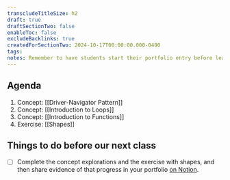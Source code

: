 ```yaml
---
transcludeTitleSize: h2
draft: true
draftSectionTwo: false
enableToc: false
excludeBacklinks: true
createdForSectionTwo: 2024-10-17T00:00:00.000-0400
tags:
notes: Remember to have students start their portfolio entry before leaving class.
---
```

## Agenda
1. Concept: [[Driver-Navigator Pattern]]
4. Concept: [[Introduction to Loops]]
5. Concept: [[Introduction to Functions]]
6. Exercise: [[Shapes]]

## Things to do before our next class
- [ ] Complete the concept explorations and the exercise with shapes, and then share evidence of that progress in your portfolio [on Notion](https://notion.so).